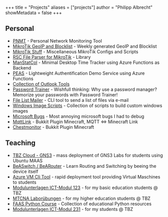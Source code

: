 +++
title = "Projects"
aliases = ["projects"]
author = "Philipp Albrecht"
showMetadata = false
+++

## Personal
 - [PNMT](https://github.com/muqiuq/PNMTD) - Personal Network Monitoring Tool
 - [MikroTik GeoIP and Blocklist](https://gitlab.com/muqiuq/mikrotikgeoip) - Weekly generated GeoIP and Blocklist
 - [MikroTik Stuff](https://github.com/muqiuq/mikrotikstuff) - Miscellaneous MikroTik Configs and Scripts
 - [RSC File Parser for MikroTik](https://github.com/muqiuq/mikrotikrscparser) - Library 
 - [ManStatCol](https://github.com/muqiuq/ManStatCol) - Minimal Desktop Time Tracker  using Azure Functions as Backend
 - [PEAS](https://github.com/muqiuq/PEAS) - Lightweight Authentification Demo Service using Azure Functions
 - [Collection of Outlook Tools](https://gitlab.com/muqiuq/phipsisoutlooktools)
 - [Password Trainer](https://gitlab.com/muqiuq/password-trainer) - Wishfull thinking: Why use a password manager? Memorize your passwords with Password Trainer!
 - [File List Mailer](https://gitlab.com/muqiuq/filelistmailer) - CLI tool to send a list of files via e-mail
 - [Windows Image Scripts](https://gitlab.com/muqiuq/win-image-scripts) - Collection of scripts to build custom windows images
 - [Microsoft Bugs](https://gitlab.com/muqiuq/microsoftbugs/) - Most annoying microsoft bugs I had to debug 
 - [MqttLink](https://github.com/muqiuq/mqttlink) - Bukkit Plugin Minecraft, MQTT <=> Minecraft Link
 - [Chestmonitor](https://github.com/muqiuq/chestmonitor) - Bukkit Plugin Minecraft

## Teaching
 - [TBZ Cloud - GNS3](https://gitlab.com/ch-tbz-it/Stud/allgemein/tbzcloud-gns3) - mass deployment of GNS3 Labs for students using Ubuntu MAAS
 - [BeASwitch / BeARouter](https://github.com/muqiuq/BeASwitch) - Learn Routing and Switching by beeing the device itself
 - [Azure VM Cli Tool](https://github.com/alptbz/azure-vm-service) - rapid deployment tool providing Virtual Maschines to students
 - [Modulunterlagen ICT-Modul 123](https://gitlab.com/alptbz/m123) - for my basic education students @ TBZ
 - [MTCNA Laborübungen](https://gitlab.com/ch-tbz-wb/Stud/NWA/-/tree/main/2_Unterrichtsressourcen/NWA2_MTCNA) - for my higher education students @ TBZ
 - [FAAS Python Course](https://gitlab.com/ch-tbz-wb/Stud/FAAS/-/tree/main/2_Unterrichtsressourcen/B?ref_type=heads) - Collection of educational Python resources
 - [Modulunterlagen ICT-Modul 231](https://gitlab.com/ch-tbz-it/Stud/m231) - for my students @ TBZ
